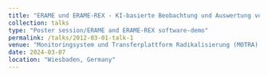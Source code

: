 ```yaml
---
title: "ERAME und ERAME-REX - KI-basierte Beobachtung und Auswertung von Radikalisierung in Sozialen Medien"
collection: talks
type: "Poster session/ERAME and ERAME-REX software-demo"
permalink: /talks/2012-03-01-talk-1
venue: "Monitoringsystem und Transferplattform Radikalisierung (MOTRA) Conference"
date: 2024-03-07
location: "Wiesbaden, Germany"
---
```


